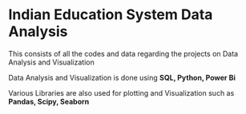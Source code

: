 # Indian Education System Data Analysis

This consists of all the codes and data regarding the projects on Data Analysis and Visualization

Data Analysis and Visualization is done using **SQL, Python, Power Bi**

Various Libraries are also used for plotting and Visualization such as **Pandas, Scipy, Seaborn** 
